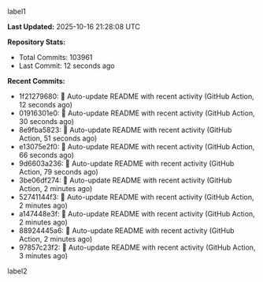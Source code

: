 
label1 
<!-- ACTIVITY_START -->
**Last Updated:** 2025-10-16 21:28:08 UTC

**Repository Stats:**
- Total Commits: 103961
- Last Commit: 12 seconds ago

**Recent Commits:**
- 1f21279680: 🤖 Auto-update README with recent activity (GitHub Action, 12 seconds ago)
- 01916301e0: 🤖 Auto-update README with recent activity (GitHub Action, 30 seconds ago)
- 8e9fba5823: 🤖 Auto-update README with recent activity (GitHub Action, 51 seconds ago)
- e13075e2f0: 🤖 Auto-update README with recent activity (GitHub Action, 66 seconds ago)
- 9d6603a236: 🤖 Auto-update README with recent activity (GitHub Action, 79 seconds ago)
- 3be06df274: 🤖 Auto-update README with recent activity (GitHub Action, 2 minutes ago)
- 52741144f3: 🤖 Auto-update README with recent activity (GitHub Action, 2 minutes ago)
- a147448e3f: 🤖 Auto-update README with recent activity (GitHub Action, 2 minutes ago)
- 88924445a6: 🤖 Auto-update README with recent activity (GitHub Action, 2 minutes ago)
- 97857c23f2: 🤖 Auto-update README with recent activity (GitHub Action, 3 minutes ago)
<!-- ACTIVITY_END -->

label2
